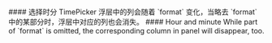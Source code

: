<cn>
#### 选择时分
TimePicker 浮层中的列会随着 `format` 变化，当略去 `format` 中的某部分时，浮层中对应的列也会消失。
</cn>

<us>
#### Hour and minute
While part of `format` is omitted, the corresponding column in panel will disappear, too.
</us>
